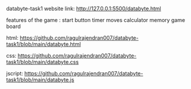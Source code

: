 databyte-task1
website link:  http://127.0.0.1:5500/databyte.html

features of the game :
start button 
timer
moves calculator 
memory game board 

html:
https://github.com/ragulrajendran007/databyte-task1/blob/main/databyte.html

css:
https://github.com/ragulrajendran007/databyte-task1/blob/main/databyte.css

jscript:
https://github.com/ragulrajendran007/databyte-task1/blob/main/databyte.js
